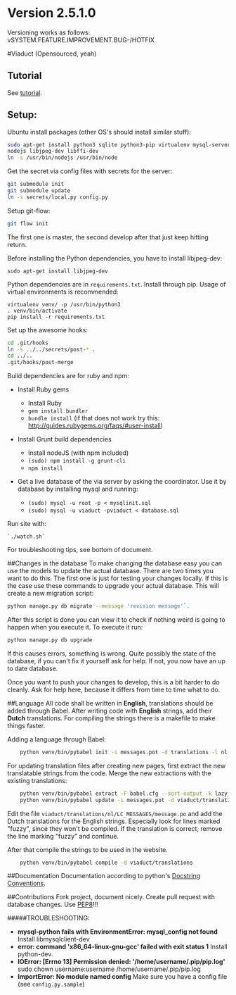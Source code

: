 # Version 2.5.1.0
Versioning works as follows: vSYSTEM.FEATURE.IMPROVEMENT.BUG-/HOTFIX

#Viaduct (Opensourced, yeah)
## Tutorial
See [tutorial](TUTORIAL.md).

## Setup:
Ubuntu install packages (other OS's should install similar stuff):
```bash
sudo apt-get install python3 sqlite python3-pip virtualenv mysql-server git-flow npm \
nodejs libjpeg-dev libffi-dev
ln -s /usr/bin/nodejs /usr/bin/node
```


Get the secret via config files with secrets for the server:
```bash
git submodule init
git submodule update
ln -s secrets/local.py config.py
```

Setup git-flow:
```bash
git flow init
```
The first one is master, the second develop after that just keep hitting return.

Before installing the Python dependencies, you have to install libjpeg-dev:

    sudo apt-get install libjpeg-dev

Python dependencies are in `requirements.txt`. Install through pip. Usage of virtual environments is recommended:

	virtualenv venv/ -p /usr/bin/python3
	. venv/bin/activate
	pip install -r requirements.txt

Set up the awesome hooks:
```bash
cd .git/hooks
ln -s ../../secrets/post-* .
cd ../..
.git/hooks/post-merge
```

Build dependencies are for ruby and npm:
* Install Ruby gems
    - Install Ruby
    - `gem install bundler`
    - `bundle install` (if that does not work try this:
      http://guides.rubygems.org/faqs/#user-install)

* Install Grunt build dependencies
    - Install nodeJS (with npm included)
    - `(sudo) npm install -g grunt-cli`
    - `npm install`

* Get a live database of the via server by asking the coordinator.
Use it by database by installing mysql and running:
    - `(sudo) mysql -u root -p < mysqlinit.sql`
    - `(sudo) mysql -u viaduct -pviaduct < database.sql`

Run site with:

    `./watch.sh`

For troubleshooting tips, see bottom of document.

##Changes in the database
To make changing the database easy you can use the models to update the actual
database. There are two times you want to do this. The first one is just for
testing your changes locally.
If this is the case use these commands to upgrade your actual database.
This will create a new migration script:
```bash
python manage.py db migrate --message 'revision message'`.
```
After this script is done you can view it to check if nothing weird is
going to happen when you execute it. To execute it run:
```bash
python manage.py db upgrade
```
If this causes errors, something is wrong. Quite possibly the state of the
database, if you can't fix it yourself ask for help.
If not, you now have an up to date database.

Once you want to push your changes to develop, this is a bit harder to do
cleanly. Ask for help here, because it differs from time to time what to do.


##Language
All code shall be written in **English**, translations should be added through
Babel. After writing code with **English** strings, add their **Dutch**
translations. For compiling the strings there is a makefile to make things
faster.

Adding a language through Babel:
```bash
    python venv/bin/pybabel init -i messages.pot -d translations -l nl
```

For updating translation files after creating new pages, first extract the new
translatable strings from the code. Merge the new extractions with the existing
translations:
```bash
    python venv/bin/pybabel extract -F babel.cfg --sort-output -k lazy_gettext -o messages.pot .
	python venv/bin/pybabel update -i messages.pot -d viaduct/translations
```

Edit the file `viaduct/translations/nl/LC_MESSAGES/message.po` and add the Dutch
translations for the English strings. Especially look for lines marked "fuzzy",
since they won't be compiled. If the translation is correct, remove the line
marking "fuzzy" and continue.

After that compile the strings to be used
in the website.
```bash
	python venv/bin/pybabel compile -d viaduct/translations
```

##Documentation
Documentation according to python's [Docstring Conventions](http://www.python.org/dev/peps/pep-0257/).

##Contributions
Fork project, document nicely. Create pull request with database changes.
Use [PEP8](http://www.python.org/dev/peps/pep-0008/)!!!

#####TROUBLESHOOTING:
- **mysql-python fails with EnvironmentError: mysql_config not found**
Install libmysqlclient-dev
- **error: command 'x86_64-linux-gnu-gcc' failed with exit status 1**
Install python-dev.
- **IOError: [Errno 13] Permission denied: '/home/username/.pip/pip.log'**
sudo chown username:username /home/username/.pip/pip.log
- **ImportError: No module named config** Make sure you have a config file (see `config.py.sample`)
